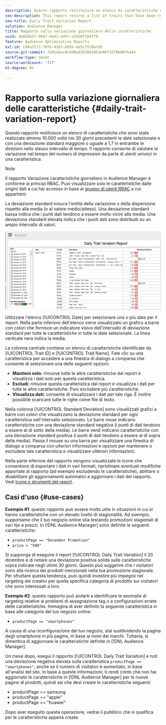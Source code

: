 ```yaml
---
description: Questo rapporto restituisce un elenco di caratteristiche che sono state realizzate almeno 10.000 volte nei 30 giorni precedenti le date selezionate e con una deviazione standard maggiore o uguale a 1,7 in entrambe le direzioni nello stesso intervallo di tempo. Il rapporto consente di valutare la variazione nel tempo del numero di impression da parte di utenti univoci in una caratteristica.
seo-description: This report returns a list of traits that have been realized at least 10,000 times in the 30 days prior to the selected date(s) and have a standard deviation greater or equal to 1.7 in either direction over the same time interval. The report helps you evaluate how the number of impressions from unique users in a trait fluctuate over time.
seo-title: Daily Trait Variation Report
solution: Audience Manager
title: Rapporto sulla variazione giornaliera delle caratteristiche
uuid: 4e82bb17-d447-4ed1-a4fc-e15b0f1b47f0
feature: Audience Optimization Reports
exl-id: c84a3f13-70fb-4167-b05b-de5cf518ec03
source-git-commit: fe01ebac8c0d0ad3630d3853e0bf32f0b00f6a44
workflow-type: tm+mt
source-wordcount: '717'
ht-degree: 0%

---
```


# Rapporto sulla variazione giornaliera delle caratteristiche {#daily-trait-variation-report}

Questo rapporto restituisce un elenco di caratteristiche che sono state realizzate almeno 10.000 volte nei 30 giorni precedenti le date selezionate e con una deviazione standard maggiore o uguale a 1,7 in entrambe le direzioni nello stesso intervallo di tempo. Il rapporto consente di valutare la variazione nel tempo del numero di impression da parte di utenti univoci in una caratteristica.

>[!NOTE]
>
>Il rapporto Variazione caratteristiche giornaliero in Audience Manager è conforme ai principi RBAC. Puoi visualizzare solo le caratteristiche dalle origini dati a cui hai accesso in base al [gruppo di utenti RBAC](/help/using/features/administration/administration-overview.md) a cui appartieni.

La deviazione standard misura l&#39;entità della variazione o della dispersione rispetto alla media (o al valore medio/atteso). Una deviazione standard bassa indica che i punti dati tendono a essere molto vicini alla media. Una deviazione standard elevata indica che i punti dati sono distribuiti su un ampio intervallo di valori.

![](assets/daily_trait_variation.png)

Utilizzare l&#39;elenco [!UICONTROL Date] per selezionare una o più date per il report. Nella parte inferiore dell&#39;elenco viene visualizzato un grafico a barre con colori che fornisce un indicatore visivo dell&#39;intervallo di deviazione standard per tutte le caratteristiche in tutte le date selezionate. La linea verticale nera indica la media.

La colonna centrale contiene un elenco di caratteristiche identificate da [!UICONTROL Trait ID] e [!UICONTROL Trait Name]. Fate clic su una caratteristica per accedere a una finestra di dialogo a comparsa che consente di selezionare una delle seguenti opzioni:

* **Mantieni solo:** rimuove tutte le altre caratteristiche dal report e visualizza i dati solo per questa caratteristica.
* **Escludi:** rimuove questa caratteristica dal report e visualizza i dati per tutte le altre caratteristiche. Puoi escludere più caratteristiche.
* **Visualizza dati:** consente di visualizzare i dati per tale riga. È inoltre possibile scaricare tutte le righe come file di testo.

Nella colonna [!UICONTROL Standard Deviation] sono visualizzati grafici a barre con colori che visualizzano la deviazione standard per ogni caratteristica nell&#39;intervallo selezionato. Le barre rosse indicano caratteristiche con una deviazione standard negativa (i punti di dati tendono a essere al di sotto della media). Le barre verdi indicano caratteristiche con una deviazione standard positiva (i punti di dati tendono a essere al di sopra della media). Passa il mouse su una barra per visualizzare una finestra di dialogo a comparsa con ulteriori informazioni e opzioni per mantenere o escludere tale caratteristica e visualizzare ulteriori informazioni.

Nella parte inferiore del rapporto vengono visualizzate le icone che consentono di esportare i dati in vari formati, ripristinare eventuali modifiche apportate al rapporto (ad esempio escludendo le caratteristiche), abilitare o disabilitare gli aggiornamenti automatici e aggiornare i dati del rapporto. Vedi [Icone e strumenti del report](../../reporting/dynamic-reports/interactive-report-technology.md#icons-tools-explained).

## Casi d&#39;uso {#use-cases}

**Esempio #1**: questo rapporto può essere molto utile in situazioni in cui si hanno caratteristiche con un elevato livello di stagionalità. Ad esempio, supponiamo che il tuo negozio online stia testando promozioni stagionali di vari tipi e prezzi. In [!DNL Audience Manager] sono definite le seguenti caratteristiche:

* `productPage == "December Promotion"`
* `price > "500"`

Si supponga di eseguire il report [!UICONTROL Daily Trait Variation] il 20 dicembre e di notare una deviazione positiva solida sulle caratteristiche sopra indicate negli ultimi 30 giorni. Questo può suggerire che i visitatori sono alla ricerca dei prodotti menzionati nella tua promozione stagionale. Per sfruttare questa tendenza, puoi quindi investire più impegno nel targeting dei creativi per quella specifica categoria di prodotto sui visitatori che sono interessati a loro.

**Esempio #2**: questo rapporto può aiutarti a identificare le anomalie di targeting relative ai problemi di assegnazione tag o a configurazioni errate delle caratteristiche. Immagina di aver definito la seguente caratteristica in base alle categorie del tuo negozio online:

* `productPage == "smartphones"`

A causa di una riconfigurazione del tuo negozio, stai suddividendo la pagina degli smartphone in più pagine, in base ai nomi dei marchi. Tuttavia, si dimentica di aggiornare le caratteristiche definite in [!DNL Audience Manager].

Un mese dopo, esegui il rapporto [!UICONTROL Daily Trait Variation] e noti una deviazione negativa elevata sulla caratteristica `productPage == "smartphones"`, anche se il numero di visitatori è aumentato, in base all&#39;analisi del sito. In base a queste informazioni, ti rendi conto che non hai aggiornato le caratteristiche in [!DNL Audience Manager] per le nuove pagine di prodotti, quindi sai che devi creare le caratteristiche seguenti:

* productPage == samsung
* productPage == &quot;apple&quot;
* productPage == &quot;huawei&quot;

Dopo aver eseguito questa operazione, vedrai il pubblico che si qualifica per le caratteristiche appena create.
